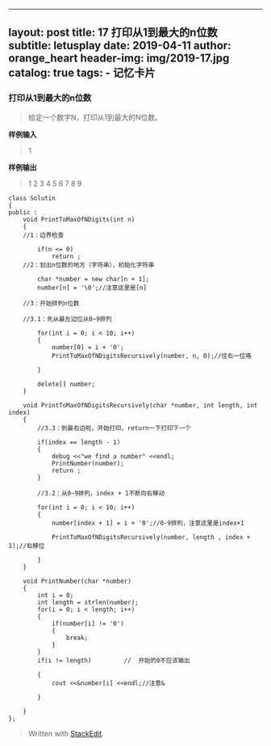 
---
layout:     post
title:      17 打印从1到最大的n位数
subtitle:   letusplay
date:       2019-04-11
author:     orange_heart
header-img: img/2019-17.jpg
catalog: true
tags:
    - 记忆卡片
---

### 打印从1到最大的n位数

> 给定一个数字N，打印从1到最大的N位数。

**样例输入**

> 1

**样例输出**

> 1 2 3 4 5 6 7 8 9

```objc
class Solutin
{
public :
    void PrintToMaxOfNDigits(int n)
    {  
    //1：边界检查
    
        if(n <= 0)
            return ;  
	//2：划出n位数的地方（字符串），初始化字符串
	
        char *number = new char[n + 1];
        number[n] = '\0';//注意这里是[n]

    //3：开始排列n位数
    
	//3.1：先从最左边位从0~9排列
	
        for(int i = 0; i < 10; i++)
        {
            number[0] = i + '0';
            PrintToMaxOfNDigitsRecursively(number, n, 0);//往右一位咯
            
        }

        delete[] number;
    }

    void PrintToMaxOfNDigitsRecursively(char *number, int length, int index)
    {  
	    //3.3：到最右边啦，开始打印，return一下打印下一个
	    
        if(index == length - 1)
        {
            debug <<"we find a number" <<endl;
            PrintNumber(number);
            return ;
        }
  
		//3.2：从0~9排列，index + 1不断向右移动
		
        for(int i = 0; i < 10; i++)
        {
            number[index + 1] = i + '0';//0-9排列，注意这里是index+1
            
            PrintToMaxOfNDigitsRecursively(number, length , index + 1);//右移位
            
        }
    }

    void PrintNumber(char *number)
    {
        int i = 0;
        int length = strlen(number);
        for(i = 0; i < length; i++)
        {
            if(number[i] != '0')
            {
                break;
            }
        }
        if(i != length)         //  开始的0不应该输出
        
        {
            cout <<&number[i] <<endl;//注意&
            
        }

    }
};
```


> Written with [StackEdit](https://stackedit.io/).
<!--stackedit_data:
eyJoaXN0b3J5IjpbMjEzMjI3ODMzOSwtNjU4ODUwNDY1LC0yMD
AzMzA3OTY4LC0xMjg3NjQ0NDYxLDUwODc3ODg0NiwtNzc4OTM1
NDIzLDExMzUwMjE3NThdfQ==
-->